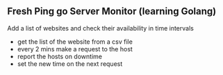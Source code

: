 ## Fresh Ping go Server Monitor (learning Golang)

Add a list of websites and check their availability in time intervals

- get the list of the website from a csv file 
- every 2 mins make a request to the host
- report the hosts on downtime 
- set the new time on the next request
